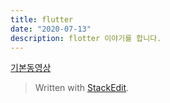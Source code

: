 ```yaml
---
title: flutter
date: "2020-07-13"
description: flotter 이야기를 합니다.
---
```


[기본동영상](https://www.youtube.com/watch?v=uq7e386eG4Y&list=PLybADvIp2cxgYovNF3r16TZjFD-4mcyMD)
> Written with [StackEdit](https://stackedit.io/).
<!--stackedit_data:
eyJoaXN0b3J5IjpbMTcwMTk1NTAxN119
-->